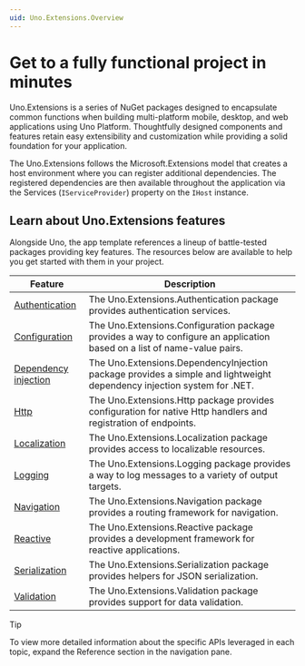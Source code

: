 ```yaml
---
uid: Uno.Extensions.Overview
---
```

# Get to a fully functional project in minutes

Uno.Extensions is a series of NuGet packages designed to encapsulate common functions when building multi-platform mobile, desktop, and web applications using Uno Platform. Thoughtfully designed components and features retain easy extensibility and customization while providing a solid foundation for your application.

The Uno.Extensions follows the Microsoft.Extensions model that creates a host environment where you can register additional dependencies. The registered dependencies are then available throughout the application via the Services (`IServiceProvider`) property on the `IHost` instance.

## Learn about Uno.Extensions features

Alongside Uno, the app template references a lineup of battle-tested packages providing key features. The resources below are available to help you get started with them in your project.

|Feature|Description|
|---|---|
|[Authentication](xref:Uno.Extensions.Authentication.HowToAuthentication)|The Uno.Extensions.Authentication package provides authentication services.|
|[Configuration](xref:Uno.Extensions.Configuration.HowToConfiguration)|The Uno.Extensions.Configuration package provides a way to configure an application based on a list of name-value pairs.|
|[Dependency injection](xref:Uno.Extensions.DependencyInjection.HowToDependencyInjection)|The Uno.Extensions.DependencyInjection package provides a simple and lightweight dependency injection system for .NET.|
|[Http](xref:Uno.Extensions.Http)|The Uno.Extensions.Http package provides configuration for native Http handlers and registration of endpoints.|
|[Localization](xref:Uno.Extensions.Localization.HowToUseLocalization)|The Uno.Extensions.Localization package provides access to localizable resources.|
|[Logging](xref:Uno.Extensions.Logging.UseLogging)|The Uno.Extensions.Logging package provides a way to log messages to a variety of output targets.|
|[Navigation](xref:Uno.Extensions.Navigation.HowToNavigateBetweenPages)|The Uno.Extensions.Navigation package provides a routing framework for navigation.|
|[Reactive](xref:Uno.Extensions.Reactive.General)|The Uno.Extensions.Reactive package provides a development framework for reactive applications.|
|[Serialization](xref:Uno.Extensions.Serialization)|The Uno.Extensions.Serialization package provides helpers for JSON serialization.|
|[Validation](xref:Uno.Extensions.Validation)|The Uno.Extensions.Validation package provides support for data validation.|


> [!TIP]
> To view more detailed information about the specific APIs leveraged in each topic, expand the Reference section in the navigation pane.
